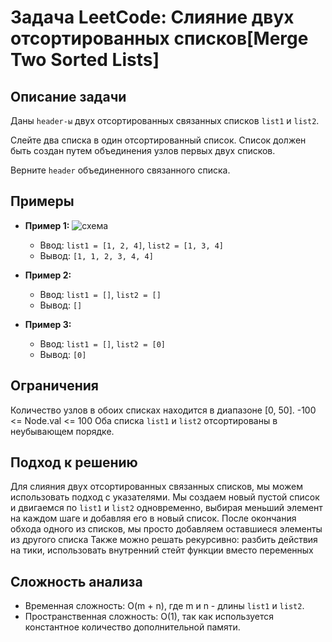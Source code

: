 # Задача LeetCode: Слияние двух отсортированных списков[Merge Two Sorted Lists]

## Описание задачи

Даны `header-ы` двух отсортированных связанных списков `list1` и `list2`.

Слейте два списка в один отсортированный список. Список должен быть создан путем объединения узлов первых двух списков.

Верните `header` объединенного связанного списка.

## Примеры

- **Пример 1:**
  ![схема](https://assets.leetcode.com/uploads/2020/10/03/merge_ex1.jpg)
    - Ввод: `list1 = [1, 2, 4]`, `list2 = [1, 3, 4]`
    - Вывод: `[1, 1, 2, 3, 4, 4]`

- **Пример 2:**
    - Ввод: `list1 = []`, `list2 = []`
    - Вывод: `[]`

- **Пример 3:**
    - Ввод: `list1 = []`, `list2 = [0]`
    - Вывод: `[0]`

## Ограничения

Количество узлов в обоих списках находится в диапазоне [0, 50].
-100 <= Node.val <= 100
Оба списка `list1` и `list2` отсортированы в неубывающем порядке.

## Подход к решению

Для слияния двух отсортированных связанных списков, мы можем использовать подход с указателями. Мы создаем новый пустой
список и двигаемся по `list1` и `list2` одновременно, выбирая меньший элемент на каждом шаге и добавляя его в новый
список. После окончания обхода одного из списков, мы просто добавляем оставшиеся элементы из другого списка
Также можно решать рекурсивно: разбить действия на тики, использовать внутренний стейт функции вместо переменных

## Сложность анализа

- Временная сложность: O(m + n), где m и n - длины `list1` и `list2`.
- Пространственная сложность: O(1), так как используется константное количество дополнительной памяти.

